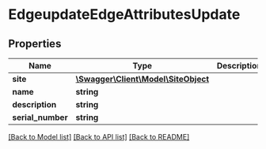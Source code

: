 # EdgeupdateEdgeAttributesUpdate

## Properties
Name | Type | Description | Notes
------------ | ------------- | ------------- | -------------
**site** | [**\Swagger\Client\Model\SiteObject**](SiteObject.md) |  | [optional] 
**name** | **string** |  | [optional] 
**description** | **string** |  | [optional] 
**serial_number** | **string** |  | [optional] 

[[Back to Model list]](../README.md#documentation-for-models) [[Back to API list]](../README.md#documentation-for-api-endpoints) [[Back to README]](../README.md)


